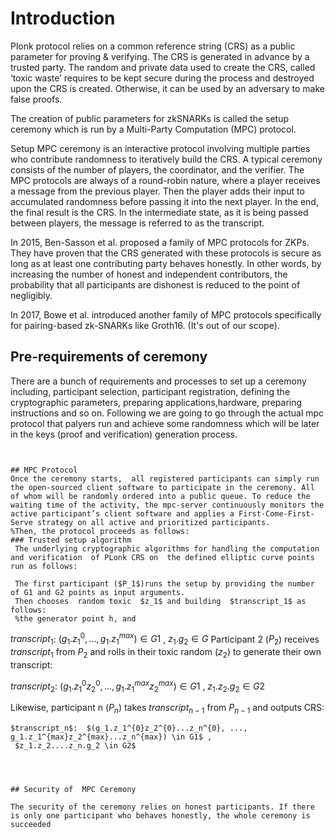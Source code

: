 
# Introduction
 Plonk protocol relies on a common reference string (CRS) as a public parameter for proving & verifying. The CRS is generated in advance by a trusted party. The random and private data used to create the CRS, called ‘toxic waste’ requires to be kept secure during the process and destroyed upon the CRS is created. Otherwise, it can be used by an adversary to make false proofs.
 
The creation of public parameters for zkSNARKs is called the setup ceremony which is run by a Multi-Party Computation (MPC) protocol. 

Setup MPC ceremony is an interactive protocol involving multiple parties who contribute randomness to iteratively build the CRS. A typical ceremony consists of the number of players, the coordinator, and the verifier. The MPC protocols are always of a round-robin nature, where a player receives a  message from the previous player. Then the player adds their input to accumulated randomness before passing it into the next player. In the end, the final result is the CRS. In the intermediate state, as it is being passed between players, the message is referred to as the transcript.

In 2015, Ben-Sasson et al. proposed a family of MPC protocols for ZKPs. They have proven that the CRS generated with these protocols is secure as long as at least one contributing party behaves honestly. 
In other words, by increasing the number of honest and independent contributors, the probability that all participants are dishonest is reduced to the point of negligibly.

In 2017, Bowe et al. introduced another family of MPC protocols  specifically for pairing-based zk-SNARKs like Groth16. (It's out of our scope).


## Pre-requirements of ceremony
There are a bunch of requirements and processes to set up a ceremony including, participant selection, participant registration, defining the cryptographic parameters, preparing applications,hardware, preparing instructions and so on. Following we are going to go through the actual mpc protocol that palyers run and achieve some randomness which will be later in the keys (proof and verification) generation process.
```
  

## MPC Protocol
Once the ceremony starts,  all registered participants can simply run the open-sourced client software to participate in the ceremony. All of whom will be randomly ordered into a public queue. To reduce the waiting time of the activity, the mpc-server continuously monitors the active participant’s client software and applies a First-Come-First-Serve strategy on all active and prioritized participants.
%Then, the protocol proceeds as follows:
### Trusted setup algorithm
 The underlying cryptographic algorithms for handling the computation and verification  of PLonk CRS on  the defined elliptic curve points run as follows:
 ```

     The first participant ($P_1$)runs the setup by providing the number of G1 and G2 points as input arguments. 
     Then chooses  random toxic  $z_1$ and building  $transcript_1$ as follows: 
     %the generator point h, and 
     
   $transcript_1$: $(g_1.{z_1^{0}}, ..., g_1.{z_1^{max}}) \in G1$ , 
   $z_1.g_2 \in G$
 Participant 2 ($P_2$) receives $transcript_1$  from $P_2$ and rolls in their toxic random ($z_2$) to generate their own transcript:

  $transcript_2$:  $(g_1.z_1^{0}z_2^{0}, ..., g_1.z_1^{max}z_2^{max}) \in G1$ , 
     $z_1.z_2.g_2 \in G2$

   Likewise, participant n ($P_n$) takes $transcript_{n-1}$ from $P_{n-1}$ and outputs CRS:
  
    $transcript_n$:  $(g_1.z_1^{0}z_2^{0}...z_n^{0}, ..., g_1.z_1^{max}z_2^{max}...z_n^{max}) \in G1$ , 
     $z_1.z_2....z_n.g_2 \in G2$
```
 


## Security of  MPC Ceremony

The security of the ceremony relies on honest participants. If there is only one participant who behaves honestly, the whole ceremony is succeeded 

 

